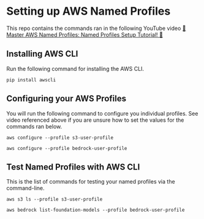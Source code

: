 # Setting up AWS Named Profiles

This repo contains the commands ran in the following YouTube video <a href="https://youtu.be/6qXKlcApG8Q">🔐 Master AWS Named Profiles: Named Profiles Setup Tutorial! 🔑</a>

## Installing AWS CLI

Run the following command for installing the AWS CLI.

`
pip install awscli
`

## Configuring your AWS Profiles

You will run the following command to configure you individual profiles. See video referenced above if you are unsure how to set the values for the commands ran below.

`
aws configure --profile s3-user-profile
`

`
aws configure --profile bedrock-user-profile
`

## Test Named Profiles with AWS CLI

This is the list of commands for testing your named profiles via the command-line.

`
aws s3 ls --profile s3-user-profile
`

`
aws bedrock list-foundation-models --profile bedrock-user-profile
`